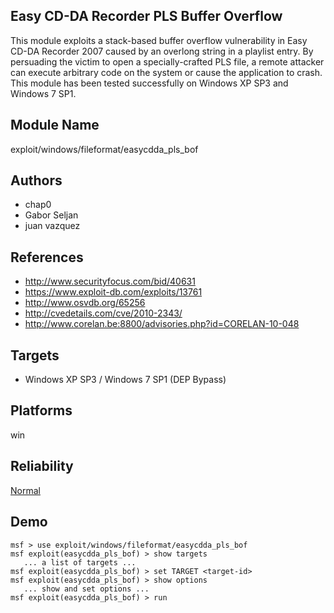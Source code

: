 ## Easy CD-DA Recorder PLS Buffer Overflow

This module exploits a stack-based buffer overflow 
vulnerability in Easy CD-DA Recorder 2007 caused by an 
overlong string in a playlist entry. By persuading the 
victim to open a specially-crafted PLS file, a remote 
attacker can execute arbitrary code on the system or cause 
the application to crash. This module has been tested 
successfully on Windows XP SP3 and Windows 7 SP1.


## Module Name
exploit/windows/fileformat/easycdda_pls_bof

## Authors
* chap0
* Gabor Seljan
* juan vazquez


## References
* http://www.securityfocus.com/bid/40631
* https://www.exploit-db.com/exploits/13761
* http://www.osvdb.org/65256
* http://cvedetails.com/cve/2010-2343/
* http://www.corelan.be:8800/advisories.php?id=CORELAN-10-048



## Targets
* Windows XP SP3 / Windows 7 SP1 (DEP Bypass)


## Platforms
win

## Reliability
[Normal](https://github.com/rapid7/metasploit-framework/wiki/Exploit-Ranking)

## Demo

```
msf > use exploit/windows/fileformat/easycdda_pls_bof
msf exploit(easycdda_pls_bof) > show targets
   ... a list of targets ...
msf exploit(easycdda_pls_bof) > set TARGET <target-id>
msf exploit(easycdda_pls_bof) > show options
   ... show and set options ...
msf exploit(easycdda_pls_bof) > run
```
    
    